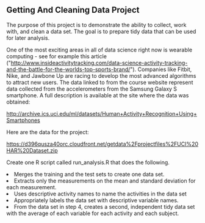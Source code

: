 ## Getting And Cleaning Data Project

The purpose of this project is to demonstrate the ability to collect, work with, and clean a data set. The goal is to prepare
tidy data that can be used for later analysis. 

One of the most exciting areas in all of data science right now is wearable computing - see for example this article
("http://www.insideactivitytracking.com/data-science-activity-tracking-and-the-battle-for-the-worlds-top-sports-brand/").
Companies like Fitbit, Nike, and Jawbone Up are racing to develop the most advanced algorithms to attract new users. The data
linked to from the course website represent data collected from the accelerometers from the Samsung Galaxy S smartphone. A
full description is available at the site where the data was obtained: 

http://archive.ics.uci.edu/ml/datasets/Human+Activity+Recognition+Using+Smartphones 

Here are the data for the project: 

https://d396qusza40orc.cloudfront.net/getdata%2Fprojectfiles%2FUCI%20HAR%20Dataset.zip 

Create one R script called run_analysis.R that does the following. 
<li> Merges the training and the test sets to create one data set.
<li>Extracts only the measurements on the mean and standard deviation for each measurement. 
<li>Uses descriptive activity names to name the activities in the data set
<li>Appropriately labels the data set with descriptive variable names. 
<li>From the data set in step 4, creates a second, independent tidy data set with the average of each variable for each activity and each subject.

